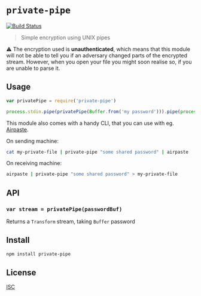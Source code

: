 # `private-pipe`

[![Build Status](https://travis-ci.org/emilbayes/private-pipe.svg?branch=master)](https://travis-ci.org/emilbayes/private-pipe)

> Simple encryption using UNIX pipes

:warning: The encryption used is **unauthenticated**, which means that this
module will not be able to tell you if an adversary changed parts of the
encrypted stream. However, when you open your file you might soon realise so, if
you are unable to parse it.

## Usage

```js
var privatePipe = require('private-pipe')

process.stdin.pipe(privatePipe(Buffer.from('my password'))).pipe(process.stdout)
```

This module also comes with a handy CLI, that you can use with eg.
[Airpaste](https://github.com/mafintosh/airpaste).

On sending machine:

```sh
cat my-private-file | private-pipe "some shared password" | airpaste
```

On receiving machine:

```sh
airpaste | private-pipe "some shared password" > my-private-file
```

## API

### `var stream = privatePipe(passwordBuf)`

Returns a `Transform` stream, taking `Buffer` password

## Install

```sh
npm install private-pipe
```

## License

[ISC](LICENSE.md)
